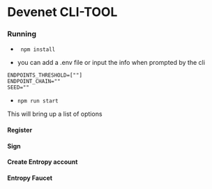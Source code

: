 # Devenet CLI-TOOL 

### Running 

* ``` npm install```

* you can add a .env file or input the info when prompted by the cli 

```
ENDPOINTS_THRESHOLD=[""]
ENDPOINT_CHAIN=""
SEED=""
```

* ```npm run start```

This will bring up a list of options 

#### Register


#### Sign

#### Create Entropy account 

#### Entropy Faucet